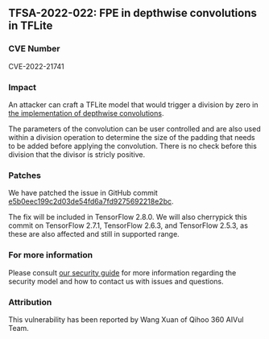 ## TFSA-2022-022: FPE in depthwise convolutions in TFLite

### CVE Number
CVE-2022-21741

### Impact
An attacker can craft a TFLite model that would trigger a division by zero in [the implementation of depthwise convolutions](https://github.com/galeone/tensorflow/blob/5100e359aef5c8021f2e71c7b986420b85ce7b3d/tensorflow/lite/kernels/depthwise_conv.cc#L96).

The parameters of the convolution can be user controlled and are also used within a division operation to determine the size of the padding that needs to be added before applying the convolution. There is no check before this division that the divisor is stricly positive.

### Patches
We have patched the issue in GitHub commit [e5b0eec199c2d03de54fd6a7fd9275692218e2bc](https://github.com/galeone/tensorflow/commit/e5b0eec199c2d03de54fd6a7fd9275692218e2bc).

The fix will be included in TensorFlow 2.8.0. We will also cherrypick this commit on TensorFlow 2.7.1, TensorFlow 2.6.3, and TensorFlow 2.5.3, as these are also affected and still in supported range.

### For more information
Please consult [our security guide](https://github.com/galeone/tensorflow/blob/master/SECURITY.md) for more information regarding the security model and how to contact us with issues and questions.

### Attribution
This vulnerability has been reported by Wang Xuan of Qihoo 360 AIVul Team.
